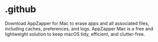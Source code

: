# .github
Download AppZapper for Mac to erase apps and all associated files, including caches, preferences, and logs. AppZapper Mac is a free and lightweight solution to keep macOS tidy, efficient, and clutter-free.
